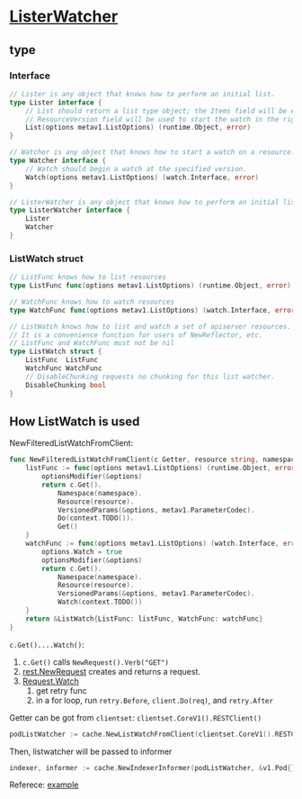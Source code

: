 # [ListerWatcher](https://github.com/kubernetes/client-go/blob/v0.25.0/tools/cache/listwatch.go#L43)

## type

### Interface

```go
// Lister is any object that knows how to perform an initial list.
type Lister interface {
	// List should return a list type object; the Items field will be extracted, and the
	// ResourceVersion field will be used to start the watch in the right place.
	List(options metav1.ListOptions) (runtime.Object, error)
}

// Watcher is any object that knows how to start a watch on a resource.
type Watcher interface {
	// Watch should begin a watch at the specified version.
	Watch(options metav1.ListOptions) (watch.Interface, error)
}

// ListerWatcher is any object that knows how to perform an initial list and start a watch on a resource.
type ListerWatcher interface {
	Lister
	Watcher
}
```

### ListWatch struct

```go
// ListFunc knows how to list resources
type ListFunc func(options metav1.ListOptions) (runtime.Object, error)

// WatchFunc knows how to watch resources
type WatchFunc func(options metav1.ListOptions) (watch.Interface, error)

// ListWatch knows how to list and watch a set of apiserver resources.  It satisfies the ListerWatcher interface.
// It is a convenience function for users of NewReflector, etc.
// ListFunc and WatchFunc must not be nil
type ListWatch struct {
	ListFunc  ListFunc
	WatchFunc WatchFunc
	// DisableChunking requests no chunking for this list watcher.
	DisableChunking bool
}
```

## How ListWatch is used


NewFilteredListWatchFromClient:

```go
func NewFilteredListWatchFromClient(c Getter, resource string, namespace string, optionsModifier func(options *metav1.ListOptions)) *ListWatch {
	listFunc := func(options metav1.ListOptions) (runtime.Object, error) {
		optionsModifier(&options)
		return c.Get().
			Namespace(namespace).
			Resource(resource).
			VersionedParams(&options, metav1.ParameterCodec).
			Do(context.TODO()).
			Get()
	}
	watchFunc := func(options metav1.ListOptions) (watch.Interface, error) {
		options.Watch = true
		optionsModifier(&options)
		return c.Get().
			Namespace(namespace).
			Resource(resource).
			VersionedParams(&options, metav1.ParameterCodec).
			Watch(context.TODO())
	}
	return &ListWatch{ListFunc: listFunc, WatchFunc: watchFunc}
}
```

`c.Get()....Watch()`:
1. `c.Get()` calls `NewRequest().Verb("GET")`
1. [rest.NewRequest](https://github.com/kubernetes/client-go/blob/v0.25.0/rest/request.go#L126) creates and returns a request.
1. [Request.Watch](https://github.com/kubernetes/client-go/blob/v0.25.0/rest/request.go#L607)
    1. get retry func
    1. in a for loop, run `retry.Before`, `client.Do(req)`, and `retry.After`



Getter can be got from `clientset`: `clientset.CoreV1().RESTClient()`

```go
podListWatcher := cache.NewListWatchFromClient(clientset.CoreV1().RESTClient(), "pods", v1.NamespaceDefault, fields.Everything())
```

Then, listwatcher will be passed to informer

```go
indexer, informer := cache.NewIndexerInformer(podListWatcher, &v1.Pod{}, 0, cache.ResourceEventHandlerFuncs{...
```


Referece: [example](https://github.com/kubernetes/client-go/blob/v0.25.0/examples/workqueue/main.go)
